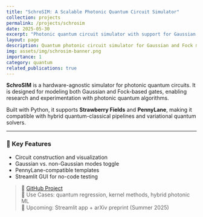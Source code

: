 ```yaml
---
title: "SchroSIM: A Scalable Photonic Quantum Circuit Simulator"
collection: projects
permalink: /projects/schrosim
date: 2025-05-30
excerpt: "Photonic quantum circuit simulator with support for Gaussian and Fock models."
layout: page
description: Quantum photonic circuit simulator for Gaussian and Fock modes using Python and PennyLane/Strawberry Fields
img: assets/img/schrosim-banner.png
importance: 1
category: quantum
related_publications: true
---
```


**SchroSIM** is a hardware-agnostic simulator for photonic quantum circuits. It is designed for modeling both Gaussian and Fock-based gates, enabling research and experimentation with photonic quantum algorithms.

Built with Python, it supports **Strawberry Fields** and **PennyLane**, making it compatible with hybrid quantum-classical pipelines and variational quantum solvers.

---

### 🔧 Key Features
- Circuit construction and visualization
- Gaussian vs. non-Gaussian modes toggle
- PennyLane-compatible templates
- Streamlit GUI for no-code testing

> 🧪 [GitHub Project](https://github.com/DennisWayo/SchroSIM)  
> 🧠 Use Cases: quantum regression, kernel methods, hybrid photonic ML  
> 📢 Upcoming: Streamlit app + arXiv preprint (Summer 2025)
